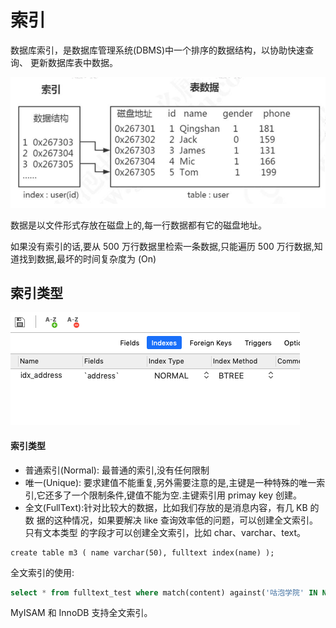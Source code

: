# 索引

数据库索引，是数据库管理系统(DBMS)中一个排序的数据结构，以协助快速查询、 更新数据库表中数据。

![image-20200315133858274](assets/image-20200315133858274.png)

数据是以文件形式存放在磁盘上的,每一行数据都有它的磁盘地址。

如果没有索引的话,要从 500 万行数据里检索一条数据,只能遍历 500 万行数据,知道找到数据,最坏的时间复杂度为 (On)

## 索引类型

![image-20200315142012052](assets/image-20200315142012052.png)

#### 索引类型

- 普通索引(Normal): 最普通的索引,没有任何限制
- 唯一(Unique): 要求建值不能重复,另外需要注意的是,主键是一种特殊的唯一索引,它还多了一个限制条件,键值不能为空.主键索引用 primay key 创建。
- 全文(FullText):针对比较大的数据，比如我们存放的是消息内容，有几 KB 的数 据的这种情况，如果要解决 like 查询效率低的问题，可以创建全文索引。只有文本类型 的字段才可以创建全文索引，比如 char、varchar、text。

```
create table m3 ( name varchar(50), fulltext index(name) );
```

全文索引的使用:

```sql
select * from fulltext_test where match(content) against('咕泡学院' IN NATURAL LANGUAGE MODE);
```

MyISAM 和 InnoDB 支持全文索引。

